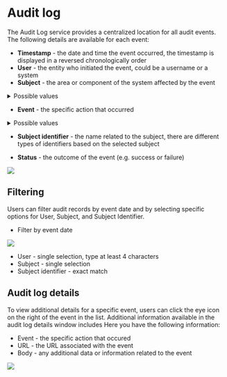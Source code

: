 # Audit log

The Audit Log service provides a centralized location for all audit events. The following details are available for each event:


* **Timestamp** - the date and time the event occurred, the timestamp is displayed in a reversed chronologically order
* **User** - the entity who initiated the event, could be a username or a system
* **Subject** - the area or component of the system affected by the event

<details>
<summary> Possible values </summary>

* Process Instance
* Token
* Task
* Exception
* Process definition
* Publish Policy
* Process Version
* Branch
* Node
* Action
* UI Component
* General Settings
* Swimlane
* Swimlane Permissions
* Connector
* Boundary Event
* Enumeration
* Enumeration Value
* Subsitution Tag
* Content Model
* Content Model Value
* Language
* Source System
* Image
* Font file
* Theme
* Timer Event

</details>

* **Event** - the specific action that occurred

<details>
<summary> Possible values </summary>

* Create
* Edit submit message
* Update
* Update bulk
* Upload
* Update state
* Export
* Import
* Delete
* Clone
* Start
* Start with inherit
* Submit changes
* Set as published
* Advance
* View
* Expire
* Message Send
* Message Receive
* Notification receive
* Run scheduled action
* Schedule triggered
* Execute action
* Finish
* Dismiss
* Retry
* Abort
* Assign
* Unassign
* Hold
* Unhold


</details>

* **Subject identifier** - the name related to the subject, there are different types of identifiers based on the selected subject

* **Status** - the outcome of the event (e.g. success or failure)


![](https://s3.eu-west-1.amazonaws.com/docx.flowx.ai/platform-deep-dive/audit_log_new.png)

## Filtering

Users can filter audit records by event date and by selecting specific options for User, Subject, and Subject Identifier.

* Filter by event date 

![](https://s3.eu-west-1.amazonaws.com/docx.flowx.ai/platform-deep-dive/audit_filter_by_event.png)

* User - single selection, type at least 4 characters
* Subject - single selection
* Subject identifier - exact match

## Audit log details

To view additional details for a specific event, users can click the eye icon on the right of the event in the list. Additional information available in the audit log details window includes
Here you have the following information:

* Event - the specific action that occured
* URL - the URL associated with the event
* Body - any additional data or information related to the event

![](https://s3.eu-west-1.amazonaws.com/docx.flowx.ai/platform-deep-dive/audit_log_details.png)

